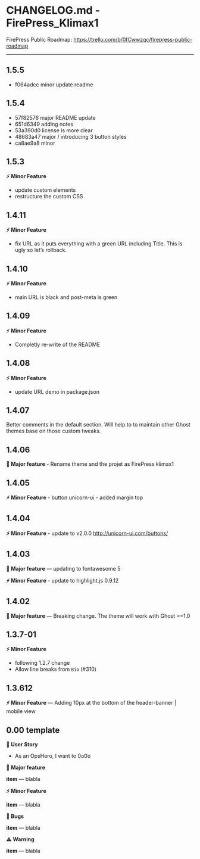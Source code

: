 # CHANGELOG.md - FirePress_Klimax1

FirePress Public Roadmap:
https://trello.com/b/0fCwwzqc/firepress-public-roadmap

---

## 1.5.5

- f064adcc minor update readme

## 1.5.4

- 57f82576 major README update
- 651d6349 adding notes
- 53a390d0 license is more clear
- 48683a47 major / introducing 3 button styles
- ca8ae9a8 minor

## 1.5.3

**⚡️ Minor Feature**

- update custom elements
- restructure the custom CSS

## 1.4.11

**⚡️ Minor Feature**

- fix URL as it puts everything with a green URL including Title. This is ugly so let’s rollback. 

## 1.4.10

**⚡️ Minor Feature**

- main URL is black and post-meta is green

## 1.4.09
  
**⚡️ Minor Feature**

- Completly re-write of the README

## 1.4.08
  
**⚡️ Minor Feature**

- update URL demo in package.json

## 1.4.07

Better comments in the default section. Will help to to maintain other Ghost themes base on those custom tweaks.

## 1.4.06

**🚀 Major feature** - Rename theme and the projet as FirePress klimax1

## 1.4.05

**⚡️ Minor Feature**  - button unicorn-ui - added margin top

## 1.4.04

**⚡️ Minor Feature**  - update to v2.0.0 http://unicorn-ui.com/buttons/

## 1.4.03

**🚀 Major feature** — updating to fontawesome 5

**⚡️ Minor Feature**  - update to highlight.js 0.9.12


## 1.4.02

**🚀 Major feature** — Breaking change. The theme will work with Ghost >=1.0

## 1.3.7-01

**⚡️ Minor Feature** 
- following 1.2.7 change
- Allow line breaks from `Bio` (#310)

## 1.3.612

**⚡️ Minor Feature** — Adding 10px at the bottom of the header-banner | mobile view 


## 0.00 template

**🎨 User Story**
- As an OpsHero, I want to 0o0o

**🚀 Major feature**

**item** — blabla

**⚡️ Minor Feature**

**item** — blabla

**🐛 Bugs**

**item** — blabla

**⚠️ Warning**

**item** — blabla


